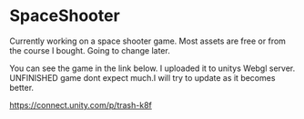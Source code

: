 # SpaceShooter
Currently working on a space shooter game. Most assets are free or from the course I bought. Going to change later.

You can see the game in the link below. I uploaded it to unitys Webgl server. UNFINISHED game dont expect much.I will try to update as it becomes better.

https://connect.unity.com/p/trash-k8f
